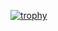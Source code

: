 [![trophy](https://github-profile-trophy.vercel.app/?username=elixirdev13)](https://github.com/ryo-ma/github-profile-trophy)
